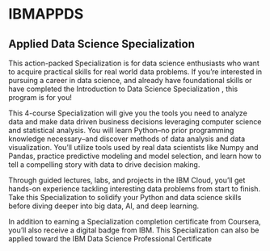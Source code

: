# IBMAPPDS

## Applied Data Science Specialization

This action-packed Specialization is for data science enthusiasts who want to acquire practical skills for real world data problems. If you’re interested in pursuing a career in data science, and already have foundational skills or have completed the Introduction to Data Science Specialization
, this program is for you!  

This 4-course Specialization will give you the tools you need to analyze data and make data driven business decisions leveraging computer science and statistical analysis. You will learn Python–no prior programming knowledge necessary–and discover methods of data analysis and data visualization. You’ll utilize tools used by real data scientists like Numpy and Pandas, practice predictive modeling and model selection, and learn how to tell a compelling story with data to drive decision making.

Through guided lectures, labs, and projects in the IBM Cloud, you’ll get hands-on experience tackling interesting data problems from start to finish. Take this Specialization to solidify your Python and data science skills before diving deeper into big data, AI, and deep learning.

In addition to earning a Specialization completion certificate from Coursera, you’ll also receive a digital badge from IBM. This Specialization can also be applied toward the IBM Data Science Professional Certificate
